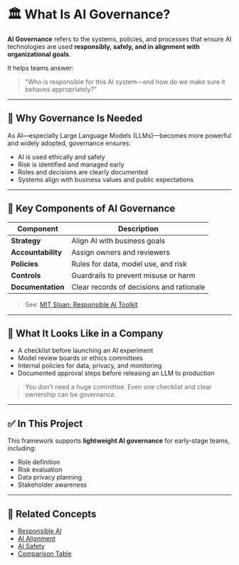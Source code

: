 # 🏛️ What Is AI Governance?

**AI Governance** refers to the systems, policies, and processes that ensure AI technologies are used **responsibly, safely, and in alignment with organizational goals**.

It helps teams answer:  
> “Who is responsible for this AI system—and how do we make sure it behaves appropriately?”

---

## 🧭 Why Governance Is Needed

As AI—especially Large Language Models (LLMs)—becomes more powerful and widely adopted, governance ensures:
- AI is used ethically and safely
- Risk is identified and managed early
- Roles and decisions are clearly documented
- Systems align with business values and public expectations

---

## 🧱 Key Components of AI Governance

| Component           | Description |
|--------------------|-------------|
| **Strategy**        | Align AI with business goals |
| **Accountability**  | Assign owners and reviewers |
| **Policies**        | Rules for data, model use, and risk |
| **Controls**        | Guardrails to prevent misuse or harm |
| **Documentation**   | Clear records of decisions and rationale |

> See: [MIT Sloan: Responsible AI Toolkit](https://mitsloan.mit.edu/ideas-made-to-matter/responsible-ai-toolkit)

---

## 🏢 What It Looks Like in a Company

- A checklist before launching an AI experiment
- Model review boards or ethics committees
- Internal policies for data, privacy, and monitoring
- Documented approval steps before releasing an LLM to production

> You don’t need a huge committee. Even one checklist and clear ownership can be governance.

---

## ✅ In This Project

This framework supports **lightweight AI governance** for early-stage teams, including:
- Role definition
- Risk evaluation
- Data privacy planning
- Stakeholder awareness

---

## 📎 Related Concepts

- [Responsible AI](./responsible-ai.md)
- [AI Alignment](./ai-alignment.md)
- [AI Safety](./ai-safety.md)
- [Comparison Table](./comparisons.md)
